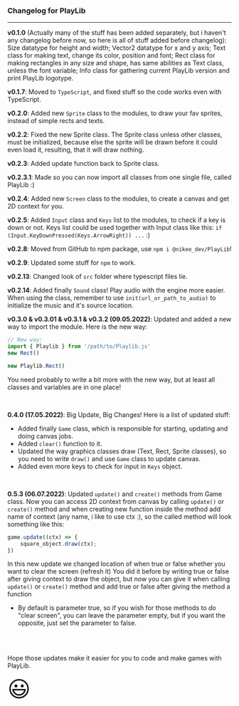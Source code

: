 ### **Changelog for PlayLib**
----
**v0.1.0** (Actually many of the stuff has been added separately, but i haven't any changelog before now, so here is all of stuff added before changelog): Size datatype for height and width; Vector2 datatype for x and y axis; Text class for making text, change its color, position and font; Rect class for making rectangles in any size and shape, has same abilities as Text class, unless the font variable; Info class for gathering current PlayLib version and print PlayLib logotype.

**v0.1.7**: Moved to `TypeScript`, and fixed stuff so the code works even with TypeScript.

**v0.2.0**: Added new `Sprite` class to the modules, to draw your fav sprites, instead of simple rects and texts.

**v0.2.2**: Fixed the new Sprite class. The Sprite class unless other classes, must be initialized, because else the sprite will be drawn before it could even load it, resulting, that it will draw nothing. 

**v0.2.3**: Added update function back to Sprite class.

**v0.2.3.1**: Made so you can now import all classes from one single file, called PlayLib :)

**v0.2.4**: Added new `Screen` class to the modules, to create a canvas and get 2D context for you.

**v0.2.5**: Added `Input` class and `Keys` list to the modules, to check if a key is down or not. Keys list could be used together with Input class like this: `if (Input.KeyDownPressed(Keys.ArrowRight)) ...` :)

**v0.2.8**: Moved from GitHub to npm package, use `npm i @nikee_dev/PlayLib`! 

**v0.2.9**: Updated some stuff for `npm` to work.

**v0.2.13**: Changed look of `src` folder where typescript files lie.

**v0.2.14**: Added finally `Sound` class! Play audio with the engine more easier. When using the class, remember to use `init(url_or_path_to_audio)` to initialize the music and it's source location.

**v0.3.0 & v0.3.01 & v0.3.1 & v0.3.2 (09.05.2022)**: Updated and added a new way to import the module. Here is the new way:


```ts
// New way:
import { Playlib } from '/path/to/Playlib.js'
new Rect()

new Playlib.Rect()
```
You need probably to write a bit more with the new way, but at least all classes and variables are in one place!

<br>

**0.4.0 (17.05.2022)**: Big Update, Big Changes! Here is a list of updated stuff:

- Added finally `Game` class, which is responsible for starting, updating and doing canvas jobs. 
- Added `clear()` function to it. 
- Updated the way graphics classes draw (Text, Rect, Sprite classes), so you need to write `draw()` and use `Game` class to update canvas. 
- Added even more keys to check for input in `Keys` object.

<br>

**0.5.3 (06.07.2022)**: Updated `update()` and `create()` methods from Game class. Now you can access 2D context from canvas by calling `update()` or `create()` method and when creating new function inside the method add name of context (any name, i like to use ctx :), so the called method will look something like this:
```ts
game.update((ctx) => {
    square_object.draw(ctx);
})
```

In this new update we changed location of when true or false whether you want to clear the screen (refresh it)
You did it before by writing true or false after giving context to draw the object, but now you can give it when calling `update()` or `create()` method and add true or false after giving the method a function

- By default is parameter true, so if you wish for those methods to *do* "clear screen", you can leave the parameter empty, but if you want the opposite, just set the parameter to false.



<br>
<br>

Hope those updates make it easier for you to code and make games with PlayLib.

<span style="font-size: 50px">😃</span>
